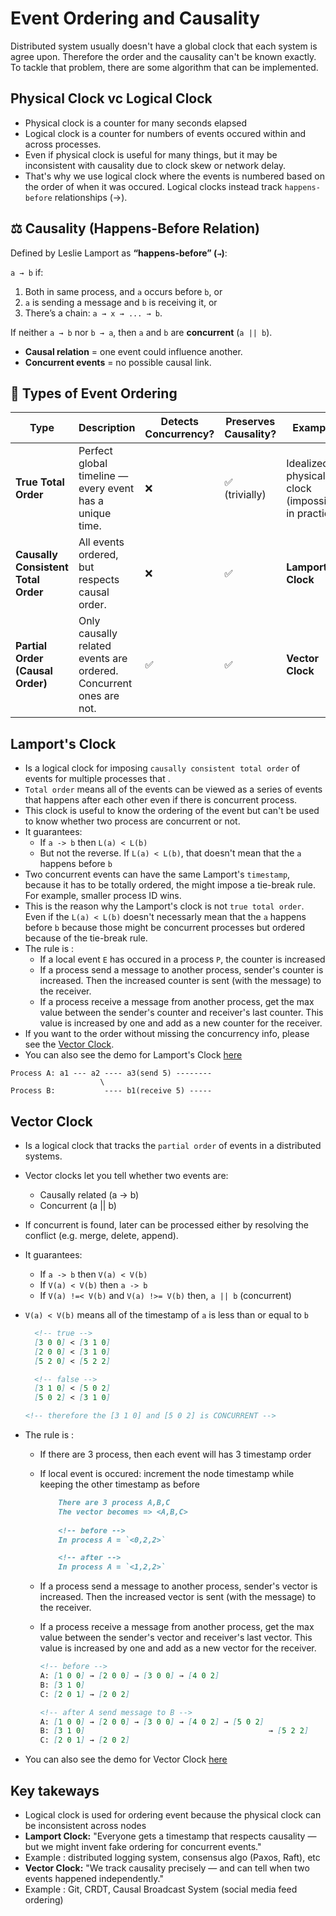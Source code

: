 # Event Ordering and Causality

Distributed system usually doesn't have a global clock that each system is agree upon. Therefore the order and the causality can't be known exactly.
To tackle that problem, there are some algorithm that can be implemented.

## Physical Clock vc Logical Clock
- Physical clock is a counter for many seconds elapsed
- Logical clock is a counter for numbers of events occured within and across processes.
- Even if physical clock is useful for many things, but it may be inconsistent with causality due to clock skew or network delay.
- That's why we use logical clock where the events is numbered based on the order of when it was occured. Logical clocks instead track `happens-before` relationships (→).

## ⚖️ Causality (Happens-Before Relation)

Defined by Leslie Lamport as **“happens-before” (`→`)**:

`a → b` if:

1. Both in same process, and `a` occurs before `b`, or
2. `a` is sending a message and `b` is receiving it, or
3. There’s a chain: `a → x → ... → b`.

If neither `a → b` nor `b → a`, then `a` and `b` are **concurrent** (`a || b`).

* **Causal relation** = one event could influence another.
* **Concurrent events** = no possible causal link.


## 🔢 Types of Event Ordering

| Type                                | Description                                                        | Detects Concurrency?  | Preserves Causality?   | Example                                           |
| ----------------------------------- | ------------------------------------------------------------------ | --------------------  | --------------------   | ------------------------------------------------- |
| **True Total Order**                | Perfect global timeline — every event has a unique time.           | ❌                    | ✅ (trivially)        | Idealized physical clock (impossible in practice) |
| **Causally Consistent Total Order** | All events ordered, but respects causal order.                     | ❌                    | ✅                    | **Lamport Clock**                                 |
| **Partial Order (Causal Order)**    | Only causally related events are ordered. Concurrent ones are not. | ✅                    | ✅                    | **Vector Clock**                                  |


## Lamport's Clock
- Is a logical clock for imposing `causally consistent total order` of events for multiple processes that .
- `Total order` means all of the events can be viewed as a series of events that happens after each other even if there is concurrent process.
- This clock is useful to know the ordering of the event but can't be used to know whether two process are concurrent or not.
- It guarantees:
  * If `a -> b` then `L(a) < L(b)`
  * But not the reverse. If `L(a) < L(b)`, that doesn't mean that the `a` happens before `b`
- Two concurrent events can have the same Lamport's `timestamp`, because it has to be totally ordered, the might impose a tie-break rule. For example, smaller process ID wins.
- This is the reason why the Lamport's clock is not `true total order`. Even if the `L(a) < L(b)` doesn't necessarly mean that the `a` happens before `b` because those might be concurrent processes but ordered because of the tie-break rule.
- The rule is :
  * If a local event `E` has occured in a process `P`, the counter is increased
  * If a process send a message to another process, sender's counter is increased. Then the increased counter is sent (with the message) to the receiver.
  * If a process receive a message from another process, get the max value between the sender's counter and receiver's last counter. This value is increased by one and add as a new counter for the receiver.
- If you want to the order without missing the concurrency info, please see the [Vector Clock](#vector-clock).
- You can also see the demo for Lamport's Clock [here](./lcdemo/main.go)

```
Process A: a1 --- a2 ---- a3(send 5) --------
                    \
Process B:           ---- b1(receive 5) -----
```

## Vector Clock
- Is a logical clock that tracks the `partial order` of events in a distributed systems.
- Vector clocks let you tell whether two events are:
  * Causally related (a → b)
  * Concurrent (a || b)
- If concurrent is found, later can be processed either by resolving the conflict (e.g. merge, delete, append).
- It guarantees:
  * If `a -> b` then `V(a) < V(b)`
  * If `V(a) < V(b)` then `a -> b`
  * If `V(a) !=< V(b)` and `V(a) !>= V(b)` then, `a || b` (concurrent)
- `V(a) < V(b)` means all of the timestamp of `a` is less than or equal to `b`
  ``` md
    <!-- true -->
    [3 0 0] < [3 1 0]
    [2 0 0] < [3 1 0]
    [5 2 0] < [5 2 2]
  
    <!-- false -->
    [3 1 0] < [5 0 2]
    [5 0 2] < [3 1 0]

  <!-- therefore the [3 1 0] and [5 0 2] is CONCURRENT -->
  ```

- The rule is :
  * If there are 3 process, then each event will has 3 timestamp order
  * If local event is occured: increment the node timestamp while keeping the other timestamp as before
    ``` md
        There are 3 process A,B,C
        The vector becomes => <A,B,C>
      
        <!-- before -->
        In process A = `<0,2,2>`

        <!-- after -->
        In process A = `<1,2,2>`
    ```

  * If a process send a message to another process, sender's vector is increased. Then the increased vector is sent (with the message) to the receiver.
  * If a process receive a message from another process, get the max value between the sender's vector and receiver's last vector. This value is increased by one and add as a new vector for the receiver.
    ``` md
    <!-- before -->
    A: [1 0 0] → [2 0 0] → [3 0 0] → [4 0 2]
    B: [3 1 0]
    C: [2 0 1] → [2 0 2]

    <!-- after A send message to B -->
    A: [1 0 0] → [2 0 0] → [3 0 0] → [4 0 2] → [5 0 2]
    B: [3 1 0]                                         → [5 2 2]
    C: [2 0 1] → [2 0 2]
    ```
- You can also see the demo for Vector Clock [here](./vcdemo/main.go)


## Key takeways
* Logical clock is used for ordering event because the physical clock can be inconsistent across nodes
* **Lamport Clock:**
  "Everyone gets a timestamp that respects causality — but we might invent fake ordering for concurrent events."
* Example : distributed logging system, consensus algo (Paxos, Raft), etc
* **Vector Clock:**
  "We track causality precisely — and can tell when two events happened independently."
* Example : Git, CRDT, Causal Broadcast System (social media feed ordering)